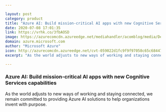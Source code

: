 ```yaml
---

layout: post
category: product
title: "Azure AI: Build mission-critical AI apps with new Cognitive Services capabilities"
date: 2020-07-08 17:01:35
link: https://vrhk.co/3fbAOSD
image: https://azurecomcdn.azureedge.net/mediahandler/acomblog/media/Default/blog/6c142214-bbee-499c-bf07-e565fcbc4294.jpg
domain: azure.microsoft.com
author: "Microsoft Azure"
icon: http://azurecomcdn.azureedge.net/cvt-059022d1fc9f9f97058c65c6844748d785f14f19c60bf0288c6c10cbb60b130c/images/icon/apple-touch/57x57.png
excerpt: "As the world adjusts to new ways of working and staying connected, we remain committed to providing Azure AI solutions to help organizations invent with purpose."

---
```


### Azure AI: Build mission-critical AI apps with new Cognitive Services capabilities

As the world adjusts to new ways of working and staying connected, we remain committed to providing Azure AI solutions to help organizations invent with purpose.